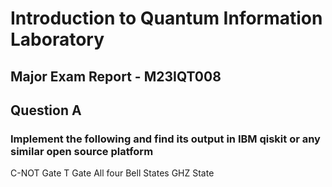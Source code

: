 
# Introduction to Quantum Information Laboratory 
## Major Exam Report - M23IQT008

## Question A 
### Implement the following and find its output in IBM qiskit or any similar open source platform
C-NOT Gate
T Gate
All four Bell States
GHZ State
